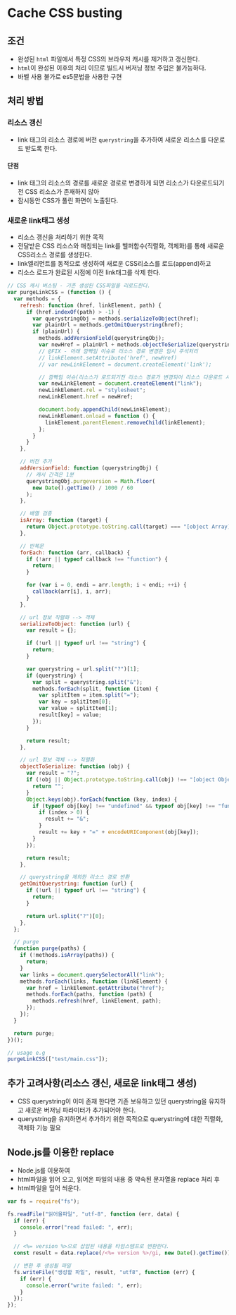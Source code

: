 # Cache CSS busting

## 조건

- 완성된 `html` 파일에서 특정 CSS의 브라우저 캐시를 제거하고 갱신한다.
- `html`이 완성된 이후의 처리 이므로 빌드시 버저닝 정보 주입은 불가능하다.
- 바벨 사용 불가로 es5문법을 사용한 구현

## 처리 방법

### 리소스 갱신

- link 태그의 리소스 경로에 버전 `querystring`을 추가하여 새로운 리소스를 다운로드 받도록 한다.

#### 단점

- link 태그의 리소스의 경로를 새로운 경로로 변경하게 되면 리소스가 다운로드되기 전 CSS 리소스가 존재하지 않아
- 잠시동안 CSS가 풀린 화면이 노출된다.

### 새로운 link태그 생성

- 리소스 갱신을 처리하기 위한 목적
- 전달받은 CSS 리소스와 매칭되는 link를 헬퍼함수(직렬화, 객체화)를 통해 새로운 CSS리소스 경로를 생성한다.
- link엘리먼트를 동적으로 생성하여 새로운 CSS리소스를 로드(append)하고
- 리소스 로드가 완료된 시점에 이전 link태그를 삭제 한다.

```js
// CSS 캐시 버스팅 - 기존 생성된 CSS파일을 리로드한다.
var purgeLinkCSS = (function () {
  var methods = {
    refresh: function (href, linkElement, path) {
      if (href.indexOf(path) > -1) {
        var querystringObj = methods.serializeToObject(href);
        var plainUrl = methods.getOmitQuerystring(href);
        if (plainUrl) {
          methods.addVersionField(querystringObj);
          var newHref = plainUrl + methods.objectToSerialize(querystringObj);
          // @FIX - 아래 깜빡임 이슈로 리소스 경로 변경은 임시 주석처리
          // linkElement.setAttribute('href', newHref)
          // var newLinkElement = document.createElement('link');

          // 깜빡임 이슈(리소스가 로드되기전 리소스 경로가 변경되어 리소스 다운로드 시간동안 스타일이 벗겨진 모습 노출) 로 인해 새로운 <link>를 생성하고 리소스 완료 시점에 이전 <link>를 제거
          var newLinkElement = document.createElement("link");
          newLinkElement.rel = "stylesheet";
          newLinkElement.href = newHref;

          document.body.appendChild(newLinkElement);
          newLinkElement.onload = function () {
            linkElement.parentElement.removeChild(linkElement);
          };
        }
      }
    },

    // 버전 추가
    addVersionField: function (querystringObj) {
      // 캐시 간격은 1분
      querystringObj.purgeversion = Math.floor(
        new Date().getTime() / 1000 / 60
      );
    },

    // 배열 검증
    isArray: function (target) {
      return Object.prototype.toString.call(target) === "[object Array]";
    },

    // 반복문
    forEach: function (arr, callback) {
      if (!arr || typeof callback !== "function") {
        return;
      }

      for (var i = 0, endi = arr.length; i < endi; ++i) {
        callback(arr[i], i, arr);
      }
    },

    // url 정보 직렬화 --> 객체
    serializeToObject: function (url) {
      var result = {};

      if (!url || typeof url !== "string") {
        return;
      }

      var querystring = url.split("?")[1];
      if (querystring) {
        var split = querystring.split("&");
        methods.forEach(split, function (item) {
          var splitItem = item.split("=");
          var key = splitItem[0];
          var value = splitItem[1];
          result[key] = value;
        });
      }

      return result;
    },

    // url 정보 객체 --> 직렬화
    objectToSerialize: function (obj) {
      var result = "?";
      if (!obj || Object.prototype.toString.call(obj) !== "[object Object]") {
        return "";
      }
      Object.keys(obj).forEach(function (key, index) {
        if (typeof obj[key] !== "undefined" && typeof obj[key] !== "function") {
          if (index > 0) {
            result += "&";
          }
          result += key + "=" + encodeURIComponent(obj[key]);
        }
      });

      return result;
    },

    // querystring을 제외한 리소스 경로 반환
    getOmitQuerystring: function (url) {
      if (!url || typeof url !== "string") {
        return;
      }

      return url.split("?")[0];
    },
  };

  // purge
  function purge(paths) {
    if (!methods.isArray(paths)) {
      return;
    }
    var links = document.querySelectorAll("link");
    methods.forEach(links, function (linkElement) {
      var href = linkElement.getAttribute("href");
      methods.forEach(paths, function (path) {
        methods.refresh(href, linkElement, path);
      });
    });
  }

  return purge;
})();

// usage e.g
purgeLinkCSS(["test/main.css"]);
```

## 추가 고려사항(리소스 갱신, 새로운 link태그 생성)

- CSS querystring이 이미 존재 한다면 기존 보유하고 있던 querystring을 유지하고 새로운 버저닝 파라미터가 추가되어야 한다.
- querystring을 유지하면서 추가하기 위한 목적으로 querystring에 대한 직렬화, 객체화 기능 필요

## Node.js를 이용한 replace

- Node.js를 이용하여
- html파일을 읽어 오고, 읽어온 파일의 내용 중 약속된 문자열을 replace 처리 후
- html파일을 덮어 씌운다.

```js
var fs = require("fs");

fs.readFile("읽어올파일", "utf-8", function (err, data) {
  if (err) {
    console.error("read failed: ", err);
  }

  // <%= version %>으로 삽입된 내용을 타임스템프로 변환한다.
  const result = data.replace(/<%= version %>/gi, new Date().getTime());

  // 변환 후 생성될 파일
  fs.writeFile("생성할 파일", result, "utf8", function (err) {
    if (err) {
      console.error("write failed: ", err);
    }
  });
});
```

